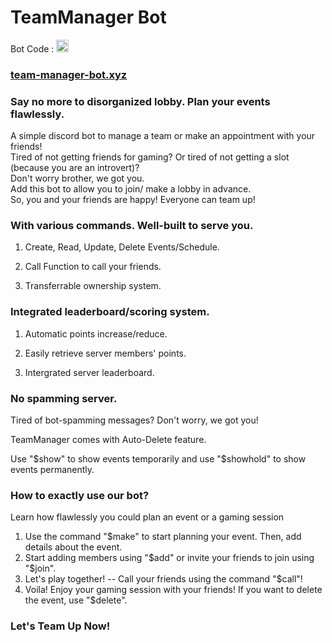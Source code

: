 # TeamManager Bot 
<p>Bot Code :      
<a href="https://github.com/vinroger/team-manager-bot"><img height="20px" src="https://img.shields.io/badge/JavaScript-F7DF1E?style=for-the-badge&logo=javascript&logoColor=black"></a></p>
 
### <a href="https://team-manager-bot.xyz">team-manager-bot.xyz</a>


### Say no more to disorganized lobby. Plan your events flawlessly.

A simple discord bot to manage a team or make an appointment with your friends!
<br>
Tired of not getting friends for gaming?
Or tired of not getting a slot (because you are an introvert)?
<br>
Don't worry brother, we got you. 
<br>
Add this bot to allow you to join/ make a lobby in advance.
<br>
So, you and your friends are happy! Everyone can team up!



### With various commands. Well-built to serve you.

1. Create, Read, Update, Delete Events/Schedule.

2. Call Function to call your friends.

3. Transferrable ownership system.

### Integrated leaderboard/scoring system.

1. Automatic points increase/reduce.

2. Easily retrieve server members' points.

3. Intergrated server leaderboard.

### No spamming server.

Tired of bot-spamming messages? Don't worry, we got you!

TeamManager comes with Auto-Delete feature.

Use "$show" to show events temporarily and use "$showhold" to show events permanently.

### How to exactly use our bot?

Learn how flawlessly you could plan an event or a gaming session
<br>
1. Use the command "$make" to start planning your event. Then, add details about the event. 
2. Start adding members using "$add" or invite your friends to join using "$join". 
3. Let's play together! -- Call your friends using the command "$call"! 
4. Voila! Enjoy your gaming session with your friends! If you want to delete the event, use "$delete".


### <strong> Let's Team Up Now! </strong>





